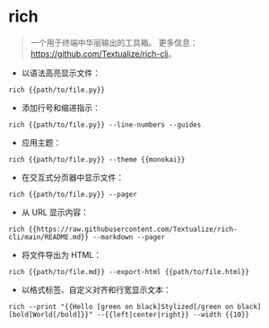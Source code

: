 # rich

> 一个用于终端中华丽输出的工具箱。
> 更多信息：<https://github.com/Textualize/rich-cli>。

- 以语法高亮显示文件：

`rich {{path/to/file.py}}`

- 添加行号和缩进指示：

`rich {{path/to/file.py}} --line-numbers --guides`

- 应用主题：

`rich {{path/to/file.py}} --theme {{monokai}}`

- 在交互式分页器中显示文件：

`rich {{path/to/file.py}} --pager`

- 从 URL 显示内容：

`rich {{https://raw.githubusercontent.com/Textualize/rich-cli/main/README.md}} --markdown --pager`

- 将文件导出为 HTML：

`rich {{path/to/file.md}} --export-html {{path/to/file.html}}`

- 以格式标签、自定义对齐和行宽显示文本：

`rich --print "{{Hello [green on black]Stylized[/green on black] [bold]World[/bold]}}" --{{left|center|right}} --width {{10}}`